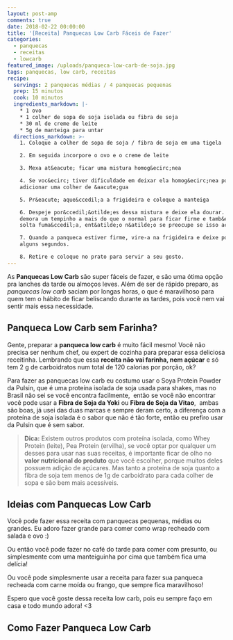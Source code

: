 ```yaml
---
layout: post-amp
comments: true
date: 2018-02-22 00:00:00
title: '[Receita] Panquecas Low Carb Fáceis de Fazer'
categories:
  - panquecas
  - receitas
  - lowcarb
featured_image: /uploads/panqueca-low-carb-de-soja.jpg
tags: panquecas, low carb, receitas
recipe:
  servings: 2 panquecas médias / 4 panquecas pequenas
  prep: 15 minutos
  cook: 10 minutos
  ingredients_markdown: |-
    * 1 ovo
    * 1 colher de sopa de soja isolada ou fibra de soja
    * 30 ml de creme de leite
    * 5g de manteiga para untar
  directions_markdown: >-
    1. Coloque a colher de sopa de soja / fibra de soja em uma tigela

    2. Em seguida incorpore o ovo e o creme de leite

    3. Mexa at&eacute; ficar uma mistura homog&ecirc;nea

    4. Se voc&ecirc; tiver dificuldade em deixar ela homog&ecirc;nea pode
    adicionar uma colher de &aacute;gua

    5. Pr&eacute; aque&ccedil;a a frigideira e coloque a manteiga

    6. Despeje por&ccedil;&otilde;es dessa mistura e deixe ela dourar. A soja
    demora um tempinho a mais do que o normal para ficar firme e tamb&eacute;m
    solta fuma&ccedil;a, ent&atilde;o n&atilde;o se preocupe se isso acontecer.

    7. Quando a panqueca estiver firme, vire-a na frigideira e deixe por mais
    alguns segundos.

    8. Retire e coloque no prato para servir a seu gosto.
---
```


As **Panquecas Low Carb** são super fáceis de fazer, e são uma ótima opção pra lanches da tarde ou almoços leves. Além de ser de rápido preparo, as *panquecas low carb* saciam por longas horas, o que é maravilhoso para quem tem o hábito de ficar beliscando durante as tardes, pois você nem vai sentir mais essa necessidade.

## Panqueca Low Carb sem Farinha?

Gente, preparar a **panqueca low carb** é muito fácil mesmo! Você não precisa ser nenhum chef, ou expert de cozinha para preparar essa deliciosa receitinha. Lembrando que essa **receita não vai farinha, nem açúcar** e só tem 2 g de carboidratos num total de 120 calorias por porção, ok?

Para fazer as panquecas low carb eu costumo usar o Soya Protein Powder da Pulsin, que é uma proteína isolada de soja usada para shakes, mas no Brasil não sei se você encontra facilmente,  então se você não encontrar você pode usar a **Fibra de Soja da Yoki** ou **Fibra de Soja da Vitao**,  ambas são boas, já usei das duas marcas e sempre deram certo, a diferença com a proteína de soja isolada é o sabor que não é tão forte, então eu prefiro usar da Pulsin que é sem sabor.

<amp-img width="600" height="300" layout="responsive" src="/uploads/versions/soya-all-3-sizes-web---x----600-451x---.png"></amp-img>

> **Dica:** Existem outros produtos com proteína isolada, como Whey Protein (leite), Pea Protein (ervilha), se você optar por qualquer um desses para usar nas suas receitas, é importante ficar de olho no **valor nutricional do produto** que você escolher, porque muitos deles possuem adição de açúcares. Mas tanto a proteína de soja quanto a fibra de soja tem menos de 1g de carboidrato para cada colher de sopa e são bem mais acessíveis.

## Ideias com Panquecas Low Carb

Você pode fazer essa receita com panquecas pequenas, médias ou grandes. Eu adoro fazer grande para comer como wrap recheado com salada e ovo :)

<amp-img width="600" height="300" layout="responsive" src="/uploads/versions/panqueca-low-carb-grande-sem-farinha---x----1560-877x---.jpg"></amp-img>

Ou então você pode fazer no café do tarde para comer com presunto, ou simplesmente com uma manteiguinha por cima que também fica uma delícia!

<amp-img width="600" height="300" layout="responsive" src="/uploads/versions/panqueca-low-carb-com-manteiga---x----1560-877x---.jpg"></amp-img>

Ou você pode simplesmente usar a receita para fazer sua panqueca recheada com carne moída ou frango, que sempre fica maravilhoso!

Espero que você goste dessa receita low carb, pois eu sempre faço em casa e todo mundo adora! &lt;3

## Como Fazer Panqueca Low Carb